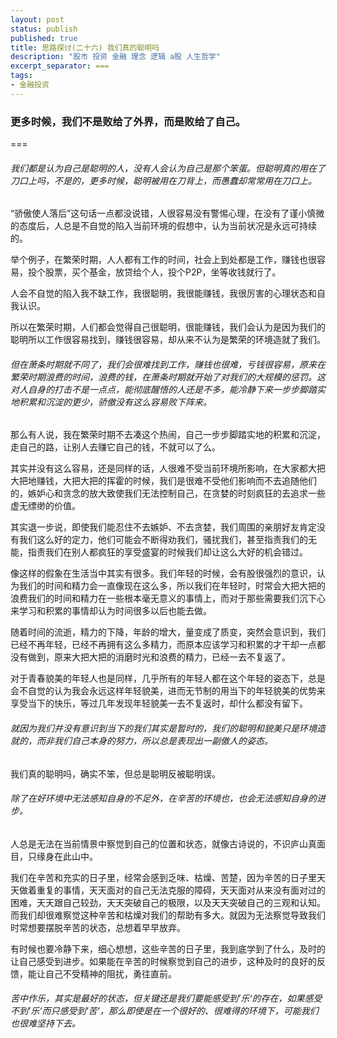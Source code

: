 ```yaml
---
layout: post
status: publish
published: true
title: 思路探讨(二十六) 我们真的聪明吗
description: "股市 投资 金融 理念 逻辑 a股 人生哲学"
excerpt_separator: ===
tags:
- 金融投资
---
```


### 更多时候，我们不是败给了外界，而是败给了自己。

===

###### 我们都是认为自己是聪明的人，没有人会认为自己是那个笨蛋。但聪明真的用在了刀口上吗，不是的，更多时候，聪明被用在刀背上，而愚蠢却常常用在刀口上。

“骄傲使人落后”这句话一点都没说错，人很容易没有警惕心理，在没有了谨小慎微的态度后，人总是不自觉的陷入当前环境的假想中，认为当前状况是永远可持续的。

举个例子，在繁荣时期，人人都有工作的时间，社会上到处都是工作，赚钱也很容易，投个股票，买个基金，放贷给个人，投个P2P，坐等收钱就行了。

人会不自觉的陷入我不缺工作，我很聪明，我很能赚钱，我很厉害的心理状态和自我认识。

所以在繁荣时期，人们都会觉得自己很聪明，很能赚钱，我们会认为是因为我们的聪明所以工作很容易找到，赚钱很容易，却从来不认为是繁荣的环境造就了我们。

###### 但在萧条时期就不同了，我们会很难找到工作，赚钱也很难，亏钱很容易，原来在繁荣时期浪费的时间，浪费的钱，在萧条时期就开始了对我们的大规模的惩罚。这对人自身的打击不是一点点，能彻底醒悟的人还是不多，能冷静下来一步步脚踏实地积累和沉淀的更少，骄傲没有这么容易败下阵来。

那么有人说，我在繁荣时期不去凑这个热闹，自己一步步脚踏实地的积累和沉淀，走自己的路，让别人去赚它自己的钱，不就可以了么。

其实并没有这么容易，还是同样的话，人很难不受当前环境所影响，在大家都大把大把地赚钱，大把大把的挥霍的时候，我们是很难不受他们影响而不去追随他们的，嫉妒心和贪念的放大致使我们无法控制自己，在贪婪的时刻疯狂的去追求一些虚无缥缈的价值。

其实退一步说，即使我们能忍住不去嫉妒、不去贪婪，我们周围的亲朋好友肯定没有我们这么好的定力，他们可能会不断得劝我们，骚扰我们，甚至指责我们的无能，指责我们在别人都疯狂的享受盛宴的时候我们却让这么大好的机会错过。

像这样的假象在生活当中其实有很多。我们年轻的时候，会有股很强烈的意识，认为我们的时间和精力会一直像现在这么多，所以我们在年轻时，时常会大把大把的浪费我们的时间和精力在一些根本毫无意义的事情上，而对于那些需要我们沉下心来学习和积累的事情却认为时间很多以后也能去做。

随着时间的流逝，精力的下降，年龄的增大，量变成了质变，突然会意识到，我们已经不再年轻，已经不再拥有这么多精力，而原本应该学习和积累的才干却一点都没有做到，原来大把大把的消磨时光和浪费的精力，已经一去不复返了。

对于青春貌美的年轻人也是同样，几乎所有的年轻人都在这个年轻的姿态下，总是会不自觉的认为我会永远这样年轻貌美，进而无节制的用当下的年轻貌美的优势来享受当下的快乐，等过几年发现年轻貌美一去不复返时，却什么都没有留下。

###### 就因为我们并没有意识到当下的我们其实是暂时的，我们的聪明和貌美只是环境造就的，而非我们自己本身的努力，所以总是表现出一副傲人的姿态。

我们真的聪明吗，确实不笨，但总是聪明反被聪明误。

###### 除了在好环境中无法感知自身的不足外，在辛苦的环境也，也会无法感知自身的进步。

人总是无法在当前情景中察觉到自己的位置和状态，就像古诗说的，不识庐山真面目，只缘身在此山中。

我们在辛苦和充实的日子里，经常会感到乏味、枯燥、苦楚，因为辛苦的日子里天天做着重复的事情，天天面对的自己无法克服的障碍，天天面对从来没有面对过的困难，天天跟自己较劲，天天突破自己的极限，以及天天突破自己的三观和认知。而我们却很难察觉这种辛苦和枯燥对我们的帮助有多大。就因为无法察觉导致我们时常想要摆脱辛苦的状态，总想着早早放弃。

有时候也要冷静下来，细心想想，这些辛苦的日子里，我到底学到了什么，及时的让自己感受到进步。如果能在辛苦的时候察觉到自己的进步，这种及时的良好的反馈，能让自己不受精神的阻扰，勇往直前。

###### 苦中作乐，其实是最好的状态，但关键还是我们要能感受到’乐‘的存在，如果感受不到’乐‘而只感受到’苦‘，那么即使是在一个很好的、很难得的环境下，可能我们也很难坚持下去。

